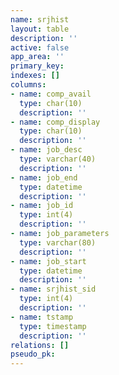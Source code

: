 ```yaml
---
name: srjhist
layout: table
description: ''
active: false
app_area: ''
primary_key: 
indexes: []
columns:
- name: comp_avail
  type: char(10)
  description: ''
- name: comp_display
  type: char(10)
  description: ''
- name: job_desc
  type: varchar(40)
  description: ''
- name: job_end
  type: datetime
  description: ''
- name: job_id
  type: int(4)
  description: ''
- name: job_parameters
  type: varchar(80)
  description: ''
- name: job_start
  type: datetime
  description: ''
- name: srjhist_sid
  type: int(4)
  description: ''
- name: tstamp
  type: timestamp
  description: ''
relations: []
pseudo_pk: 
---
```


